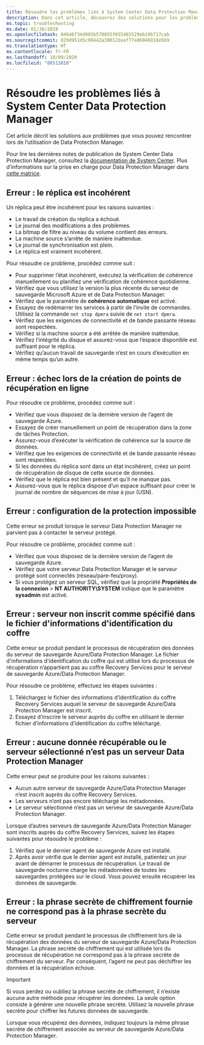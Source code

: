 ```yaml
---
title: Résoudre les problèmes liés à System Center Data Protection Manager
description: Dans cet article, découvrez des solutions pour les problèmes que vous pouvez rencontrer lors de l’utilisation de System Center Data Protection Manager.
ms.topic: troubleshooting
ms.date: 01/30/2019
ms.openlocfilehash: 84646f34d905b570855f655465529eb19b717cab
ms.sourcegitcommit: 829d951d5c90442a38012daaf77e86046018e5b9
ms.translationtype: HT
ms.contentlocale: fr-FR
ms.lasthandoff: 10/09/2020
ms.locfileid: "86513810"
---
```

# <a name="troubleshoot-system-center-data-protection-manager"></a>Résoudre les problèmes liés à System Center Data Protection Manager

Cet article décrit les solutions aux problèmes que vous pouvez rencontrer lors de l’utilisation de Data Protection Manager.

Pour lire les dernières notes de publication de System Center Data Protection Manager, consultez la [documentation de System Center](/system-center/dpm/dpm-release-notes). Plus d’informations sur la prise en charge pour Data Protection Manager dans [cette matrice](/system-center/dpm/dpm-protection-matrix).

## <a name="error-replica-is-inconsistent"></a>Erreur : le réplica est incohérent

Un réplica peut être incohérent pour les raisons suivantes :

- Le travail de création du réplica a échoué.
- Le journal des modifications a des problèmes.
- La bitmap de filtre au niveau du volume contient des erreurs.
- La machine source s’arrête de manière inattendue.
- Le journal de synchronisation est plein.
- Le réplica est vraiment incohérent.

Pour résoudre ce problème, procédez comme suit :

- Pour supprimer l’état incohérent, exécutez la vérification de cohérence manuellement ou planifiez une vérification de cohérence quotidienne.
- Vérifiez que vous utilisez la version la plus récente du serveur de sauvegarde Microsoft Azure et de Data Protection Manager.
- Vérifiez que le paramètre de **cohérence automatique** est activé.
- Essayez de redémarrer les services à partir de l’invite de commandes. Utilisez la commande `net stop dpmra` suivie de `net start dpmra`.
- Vérifiez que les exigences de connectivité et de bande passante réseau sont respectées.
- Vérifiez si la machine source a été arrêtée de manière inattendue.
- Vérifiez l’intégrité du disque et assurez-vous que l’espace disponible est suffisant pour le réplica.
- Vérifiez qu’aucun travail de sauvegarde n’est en cours d’exécution en même temps qu’un autre.

## <a name="error-online-recovery-point-creation-failed"></a>Erreur : échec lors de la création de points de récupération en ligne

Pour résoudre ce problème, procédez comme suit :

- Vérifiez que vous disposez de la dernière version de l’agent de sauvegarde Azure.
- Essayez de créer manuellement un point de récupération dans la zone de tâches Protection.
- Assurez-vous d’exécuter la vérification de cohérence sur la source de données.
- Vérifiez que les exigences de connectivité et de bande passante réseau sont respectées.
- Si les données du réplica sont dans un état incohérent, créez un point de récupération de disque de cette source de données.
- Vérifiez que le réplica est bien présent et qu’il ne manque pas.
- Assurez-vous que le réplica dispose d’un espace suffisant pour créer le journal de nombre de séquences de mise à jour (USN).

## <a name="error-unable-to-configure-protection"></a>Erreur : configuration de la protection impossible

Cette erreur se produit lorsque le serveur Data Protection Manager ne parvient pas à contacter le serveur protégé.

Pour résoudre ce problème, procédez comme suit :

- Vérifiez que vous disposez de la dernière version de l’agent de sauvegarde Azure.
- Vérifiez que votre serveur Data Protection Manager et le serveur protégé sont connectés (réseau/pare-feu/proxy).
- Si vous protégez un serveur SQL, vérifiez que la propriété **Propriétés de la connexion** > **NT AUTHORITY\SYSTEM** indique que le paramètre **sysadmin** est activé.

## <a name="error-server-not-registered-as-specified-in-vault-credential-file"></a>Erreur : serveur non inscrit comme spécifié dans le fichier d'informations d'identification du coffre

Cette erreur se produit pendant le processus de récupération des données du serveur de sauvegarde Azure/Data Protection Manager. Le fichier d'informations d'identification du coffre qui est utilisé lors du processus de récupération n’appartient pas au coffre Recovery Services pour le serveur de sauvegarde Azure/Data Protection Manager.

Pour résoudre ce problème, effectuez les étapes suivantes :

1. Téléchargez le fichier des informations d’identification du coffre Recovery Services auquel le serveur de sauvegarde Azure/Data Protection Manager est inscrit.
2. Essayez d’inscrire le serveur auprès du coffre en utilisant le dernier fichier d’informations d’identification du coffre téléchargé.

## <a name="error-no-recoverable-data-or-selected-server-not-a-data-protection-manager-server"></a>Erreur : aucune donnée récupérable ou le serveur sélectionné n’est pas un serveur Data Protection Manager

Cette erreur peut se produire pour les raisons suivantes :

- Aucun autre serveur de sauvegarde Azure/Data Protection Manager n’est inscrit auprès du coffre Recovery Services.
- Les serveurs n’ont pas encore téléchargé les métadonnées.
- Le serveur sélectionné n’est pas un serveur de sauvegarde Azure/Data Protection Manager.

Lorsque d’autres serveurs de sauvegarde Azure/Data Protection Manager sont inscrits auprès du coffre Recovery Services, suivez les étapes suivantes pour résoudre le problème :

1. Vérifiez que le dernier agent de sauvegarde Azure est installé.
2. Après avoir vérifié que le dernier agent est installé, patientez un jour avant de démarrer le processus de récupération. Le travail de sauvegarde nocturne charge les métadonnées de toutes les sauvegardes protégées sur le cloud. Vous pouvez ensuite récupérer les données de sauvegarde.

## <a name="error-provided-encryption-passphrase-doesnt-match-passphrase-for-server"></a>Erreur : la phrase secrète de chiffrement fournie ne correspond pas à la phrase secrète du serveur

Cette erreur se produit pendant le processus de chiffrement lors de la récupération des données du serveur de sauvegarde Azure/Data Protection Manager. La phrase secrète de chiffrement qui est utilisée lors du processus de récupération ne correspond pas à la phrase secrète de chiffrement du serveur. Par conséquent, l’agent ne peut pas déchiffrer les données et la récupération échoue.

> [!IMPORTANT]
> Si vous perdez ou oubliez la phrase secrète de chiffrement, il n’existe aucune autre méthode pour récupérer les données. La seule option consiste à générer une nouvelle phrase secrète. Utilisez la nouvelle phrase secrète pour chiffrer les futures données de sauvegarde.
>
> Lorsque vous récupérez des données, indiquez toujours la même phrase secrète de chiffrement associée au serveur de sauvegarde Azure/Data Protection Manager.
>
